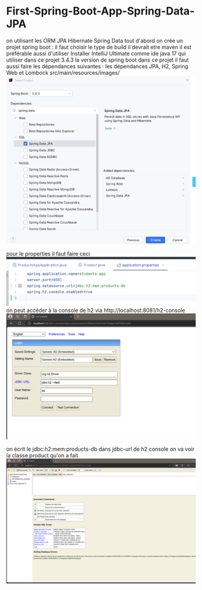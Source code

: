 # First-Spring-Boot-App-Spring-Data-JPA
on utilisant les ORM JPA Hibernate Spring Data
tout d'abord on crée un projet spring boot :
il faut choisir le type de build il devrait etre maven 
il est préférable aussi d'utiliser Installer IntelliJ Ultimate comme ide 
java 17 qui utiliser dans ce projet 
3.4.3 la version de spring boot dans ce projet 
il faut aussi faire les dépendances suivantes : les dépendances JPA, H2, Spring Web et Lombock
src/main/resources/images/
![Texte alternatif](src/main/resources/images/dependance.png)

pour le properties il faut faire ceci 
![Texte alternatif](src/main/resources/images/app-properties.png)
on peut accéder à la console de h2 via http://localhost:8081/h2-console
![Texte alternatif](src/main/resources/images/interface_web_h2.png)

on écrit le jdbc:h2:mem:products-db dans jdbc-url de h2 console on va voir la classe product qu'on a fait 
![Texte alternatif](src/main/resources/images/table.png)






















